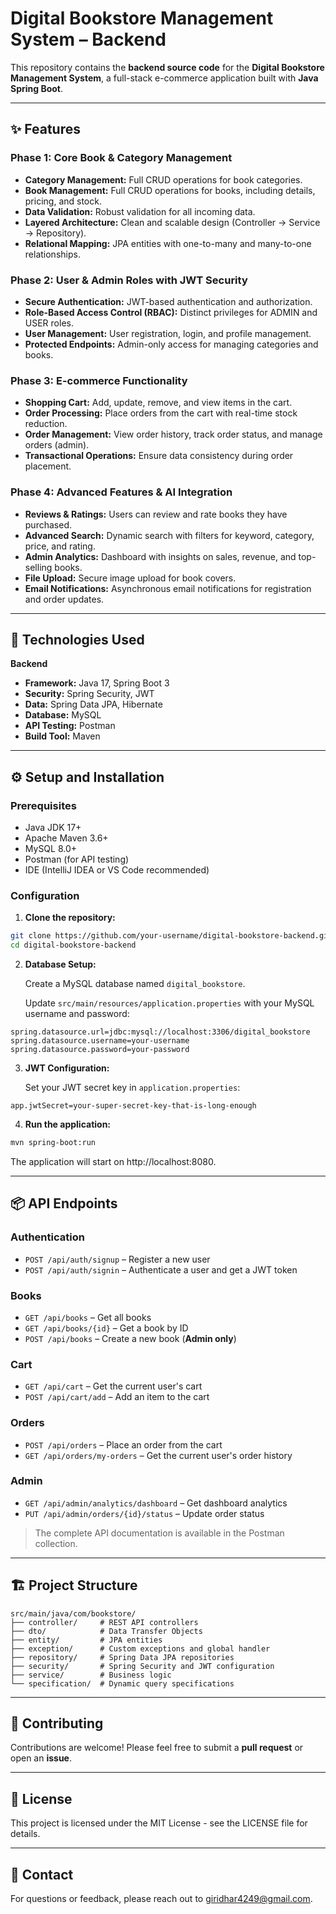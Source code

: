# Digital Bookstore Management System – Backend

This repository contains the **backend source code** for the **Digital Bookstore Management System**, a full-stack e-commerce application built with **Java Spring Boot**.

---

## ✨ Features

### Phase 1: Core Book & Category Management
- **Category Management:** Full CRUD operations for book categories.
- **Book Management:** Full CRUD operations for books, including details, pricing, and stock.
- **Data Validation:** Robust validation for all incoming data.
- **Layered Architecture:** Clean and scalable design (Controller → Service → Repository).
- **Relational Mapping:** JPA entities with one-to-many and many-to-one relationships.

### Phase 2: User & Admin Roles with JWT Security
- **Secure Authentication:** JWT-based authentication and authorization.
- **Role-Based Access Control (RBAC):** Distinct privileges for ADMIN and USER roles.
- **User Management:** User registration, login, and profile management.
- **Protected Endpoints:** Admin-only access for managing categories and books.

### Phase 3: E-commerce Functionality
- **Shopping Cart:** Add, update, remove, and view items in the cart.
- **Order Processing:** Place orders from the cart with real-time stock reduction.
- **Order Management:** View order history, track order status, and manage orders (admin).
- **Transactional Operations:** Ensure data consistency during order placement.

### Phase 4: Advanced Features & AI Integration
- **Reviews & Ratings:** Users can review and rate books they have purchased.
- **Advanced Search:** Dynamic search with filters for keyword, category, price, and rating.
- **Admin Analytics:** Dashboard with insights on sales, revenue, and top-selling books.
- **File Upload:** Secure image upload for book covers.
- **Email Notifications:** Asynchronous email notifications for registration and order updates.


---

## 🚀 Technologies Used

**Backend**
- **Framework:** Java 17, Spring Boot 3
- **Security:** Spring Security, JWT
- **Data:** Spring Data JPA, Hibernate
- **Database:** MySQL
- **API Testing:** Postman
- **Build Tool:** Maven

---

## ⚙️ Setup and Installation

### Prerequisites
- Java JDK 17+
- Apache Maven 3.6+
- MySQL 8.0+
- Postman (for API testing)
- IDE (IntelliJ IDEA or VS Code recommended)

### Configuration

1. **Clone the repository:**
```bash
git clone https://github.com/your-username/digital-bookstore-backend.git
cd digital-bookstore-backend
```

2. **Database Setup:**

   Create a MySQL database named `digital_bookstore`.
   
   Update `src/main/resources/application.properties` with your MySQL username and password:

```properties
spring.datasource.url=jdbc:mysql://localhost:3306/digital_bookstore
spring.datasource.username=your-username
spring.datasource.password=your-password
```

3. **JWT Configuration:**

   Set your JWT secret key in `application.properties`:

```properties
app.jwtSecret=your-super-secret-key-that-is-long-enough
```

4. **Run the application:**

```bash
mvn spring-boot:run
```

The application will start on http://localhost:8080.

---

## 📦 API Endpoints

### Authentication

- `POST /api/auth/signup` – Register a new user
- `POST /api/auth/signin` – Authenticate a user and get a JWT token

### Books

- `GET /api/books` – Get all books
- `GET /api/books/{id}` – Get a book by ID
- `POST /api/books` – Create a new book (**Admin only**)

### Cart

- `GET /api/cart` – Get the current user's cart
- `POST /api/cart/add` – Add an item to the cart

### Orders

- `POST /api/orders` – Place an order from the cart
- `GET /api/orders/my-orders` – Get the current user's order history

### Admin

- `GET /api/admin/analytics/dashboard` – Get dashboard analytics
- `PUT /api/admin/orders/{id}/status` – Update order status

> The complete API documentation is available in the Postman collection.

---

## 🏗️ Project Structure

```text
src/main/java/com/bookstore/
├── controller/     # REST API controllers
├── dto/            # Data Transfer Objects
├── entity/         # JPA entities
├── exception/      # Custom exceptions and global handler
├── repository/     # Spring Data JPA repositories
├── security/       # Spring Security and JWT configuration
├── service/        # Business logic
└── specification/  # Dynamic query specifications
```

---

## 🤝 Contributing

Contributions are welcome! Please feel free to submit a **pull request** or open an **issue**.

---

## 📄 License

This project is licensed under the MIT License - see the LICENSE file for details.

---

## 📧 Contact

For questions or feedback, please reach out to [giridhar4249@gmail.com](mailto:giridhar4249@gmail.com).
